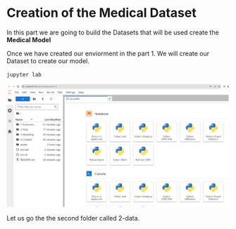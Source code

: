 # Creation of the Medical Dataset

In this part we are going to build the Datasets that will be used create the **Medical Model**

Once we have created our enviorment in the  part 1. We will create our Dataset to create our model.

```
jupyter lab
```

![image-20230820225439403](../1-Environment/assets/images/posts/README/image-20230820225439403.png)

Let us go the the second folder called 2-data.

